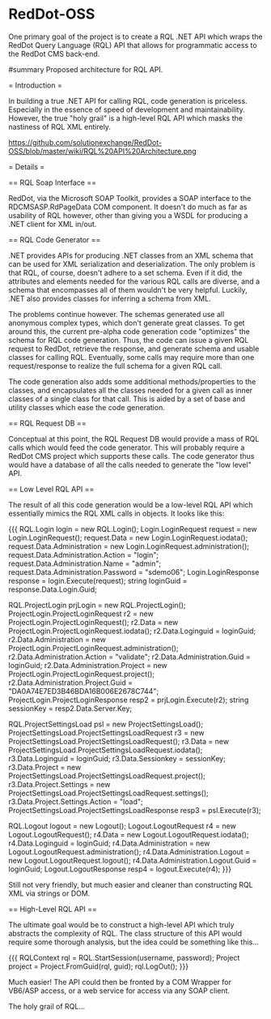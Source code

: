 # RedDot-OSS
One primary goal of the project is to create a RQL .NET API which wraps the RedDot Query Language (RQL) API that allows for programmatic access to the RedDot CMS back-end.

#summary Proposed architecture for RQL API.

= Introduction =

In building a true .NET API for calling RQL, code generation is priceless. Especially in the essence of speed of development and maintainability. However, the true "holy grail" is a high-level RQL API which masks the nastiness of RQL XML entirely.

https://github.com/solutionexchange/RedDot-OSS/blob/master/wiki/RQL%20API%20Architecture.png

= Details =

== RQL Soap Interface ==

RedDot, via the Microsoft SOAP Toolkit, provides a SOAP interface to the RDCMSASP.RdPageData COM component. It doesn't do much as far as usability of RQL however, other than giving you a WSDL for producing a .NET client for XML in/out.

== RQL Code Generator ==

.NET provides APIs for producing .NET classes from an XML schema that can be used for XML serialization and deserialization. The only problem is that RQL, of course, doesn't adhere to a set schema. Even if it did, the attributes and elements needed for the various RQL calls are diverse, and a schema that encompasses all of them wouldn't be very helpful. Luckily, .NET also provides classes for inferring a schema from XML.

The problems continue however. The schemas generated use all anonymous complex types, which don't generate great classes. To get around this, the current pre-alpha code generation code  "optimizes" the schema for RQL code generation. Thus, the code can issue a given RQL request to RedDot, retrieve the response, and generate schema and usable classes for calling RQL. Eventually, some calls may require more than one request/response to realize the full schema for a given RQL call.

The code generation also adds some additional methods/properties to the classes, and encapsulates all the classes needed for a given call as inner classes of a single class for that call. This is aided by a set of base and utility classes which ease the code generation.

== RQL Request DB ==

Conceptual at this point, the RQL Request DB would provide a mass of RQL calls which would feed the code generator. This will probably require a RedDot CMS project which supports these calls. The code generator thus would have a database of all the calls needed to generate the "low level" API.

== Low Level RQL API ==

The result of all this code generation would be a low-level RQL API which essentially mimics the RQL XML calls in objects. It looks like this:

{{{
RQL.Login login = new RQL.Login();
Login.LoginRequest request = new Login.LoginRequest();
request.Data = new Login.LoginRequest.iodata();
request.Data.Administration = new Login.LoginRequest.administration();
request.Data.Administration.Action = "login";
request.Data.Administration.Name = "admin";
request.Data.Administration.Password = "sdemo06";
Login.LoginResponse response = login.Execute(request);
string loginGuid = response.Data.Login.Guid;

RQL.ProjectLogin prjLogin = new RQL.ProjectLogin();
ProjectLogin.ProjectLoginRequest r2 = new ProjectLogin.ProjectLoginRequest();
r2.Data = new ProjectLogin.ProjectLoginRequest.iodata();
r2.Data.Loginguid = loginGuid;
r2.Data.Administration = new ProjectLogin.ProjectLoginRequest.administration();
r2.Data.Administration.Action = "validate";
r2.Data.Administration.Guid = loginGuid;
r2.Data.Administration.Project = new ProjectLogin.ProjectLoginRequest.project();
r2.Data.Administration.Project.Guid = "DA0A74E7ED3B46BDA16B006E2678C744";
ProjectLogin.ProjectLoginResponse resp2 = prjLogin.Execute(r2);
string sessionKey = resp2.Data.Server.Key;

RQL.ProjectSettingsLoad psl = new ProjectSettingsLoad();
ProjectSettingsLoad.ProjectSettingsLoadRequest r3 = new ProjectSettingsLoad.ProjectSettingsLoadRequest();
r3.Data = new ProjectSettingsLoad.ProjectSettingsLoadRequest.iodata();
r3.Data.Loginguid = loginGuid;
r3.Data.Sessionkey = sessionKey;
r3.Data.Project = new ProjectSettingsLoad.ProjectSettingsLoadRequest.project();
r3.Data.Project.Settings = new ProjectSettingsLoad.ProjectSettingsLoadRequest.settings();
r3.Data.Project.Settings.Action = "load";
ProjectSettingsLoad.ProjectSettingsLoadResponse resp3 = psl.Execute(r3);

RQL.Logout logout = new Logout();
Logout.LogoutRequest r4 = new Logout.LogoutRequest();
r4.Data = new Logout.LogoutRequest.iodata();
r4.Data.Loginguid = loginGuid;
r4.Data.Administration = new Logout.LogoutRequest.administration();
r4.Data.Administration.Logout = new Logout.LogoutRequest.logout();
r4.Data.Administration.Logout.Guid = loginGuid;
Logout.LogoutResponse resp4 = logout.Execute(r4);
}}}

Still not very friendly, but much easier and cleaner than constructing RQL XML via strings or DOM.

== High-Level RQL API ==

The ultimate goal would be to construct a high-level API which truly abstracts the complexity of RQL. The class structure of this API would require some thorough analysis, but the idea could be something like this...

{{{
RQLContext rql = RQL.StartSession(username, password);
Project project = Project.FromGuid(rql, guid);
rql.LogOut();
}}}

Much easier! The API could then be fronted by a COM Wrapper for VB6/ASP access, or a web service for access via any SOAP client.

The holy grail of RQL...
